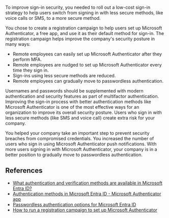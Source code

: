 To improve sign-in security, you needed to roll out a low-cost sign-in strategy to help users switch from signing in with less secure methods, like voice calls or SMS, to a more secure method. 

You chose to create a registration campaign to help users set up Microsoft Authenticator, a free app, and use it as their default method for sign-in. The registration campaign helps improve the company's security posture in many ways:

- Remote employees can easily set up Microsoft Authenticator after they perform MFA.
- Remote employees are nudged to set up Microsoft Authenticator every time they sign in.
- Sign-ins using less secure methods are reduced.
- Remote employees can gradually move to passwordless authentication.

Usernames and passwords should be supplemented with modern authentication and security features as part of multifactor authentication. Improving the sign-in process with better authentication methods like Microsoft Authenticator is one of the most effective ways for an organization to improve its overall security posture. Users who sign in with less secure methods (like SMS and voice call) create extra risk for your company.  

You helped your company take an important step to prevent security breaches from compromised credentials. You increased the number of users who sign in using Microsoft Authenticator push notifications. With more users signing in with Microsoft Authenticator, your company is in a better position to gradually move to passwordless authentication.

## References

- [What authentication and verification methods are available in Microsoft Entra ID?](/entra/identity/authentication/concept-authentication-methods)
- [Authentication methods in Microsoft Entra ID - Microsoft Authenticator app](/entra/identity/authentication/concept-authentication-authenticator-app)
- [Passwordless authentication options for Microsoft Entra ID](/entra/identity/authentication/concept-authentication-passwordless)
- [How to run a registration campaign to set up Microsoft Authenticator](/entra/identity/authentication/how-to-mfa-registration-campaign)
